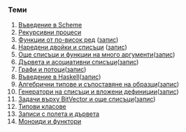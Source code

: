### Теми
1. [Въведение в Scheme](./01)
2. [Рекурсивни процеси](./02)
3. [Функции от по-висок ред](./03) ([запис](https://drive.google.com/file/d/1iqgBYO57a5Z-ixKc4w_10oL88c5-goMe/view?usp=sharing))
4. [Наредени двойки и списъци](./04) ([запис](https://drive.google.com/file/d/1Q9p_OMpm2Z1SoDPvmpMQ7SHFocjcSSDF/view?usp=sharing))
5. [Още списъци и функции на много аргументи](./05)([запис](https://drive.google.com/file/d/11RmHlto-d_A33WXOsScX0EN4CW_jGz-N/view?usp=sharing))
6. [Дървета и асоциативни списъци](./06)([запис](https://drive.google.com/file/d/1x937GCYW5Mf7D3Swo7XBtPid9uuD2eEY/view?usp=sharing))
7. [Графи и потоци](./07)([запис](https://drive.google.com/file/d/1uLneUIiOV8DF3OQYP57lwUL-AOzyJMNa/view?usp=sharing))
8. [Въведение в Haskell](./08)([запис](https://drive.google.com/file/d/1nWmJKtNnnpMYFm1z1vNjVL2tKasn3fPI/view?usp=sharing))
9. [Алгебрични типове и съпоставяне на образци](./09)([запис](https://drive.google.com/file/d/1HmOyvZS5e5kgYQ3z6d4SPiy0tJEUOqUt/view?usp=sharing))
10. [Генератори на списъци и вложени дефиниции](./10)([запис](https://drive.google.com/file/d/1zuErZb8t053-4DJaxhMh6WqwjPuZj4Fm/view?usp=sharing))
11. [Задачи върху BitVector и още списъци](./11)([запис](https://drive.google.com/file/d/1OzH1g4cKzeh0SCNdDH1Auyrq8V5w9ZEc/view?usp=sharing))
12. [Типови класове](./12)
13. [Записи с полета и дървета](./13)
14. [Моноиди и функтори](./14)
